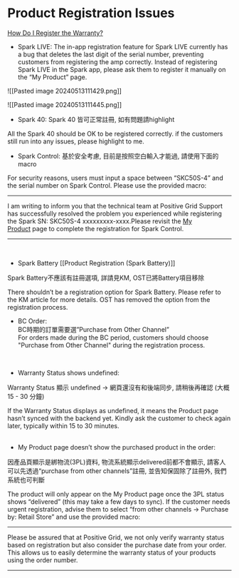 # Product Registration Issues



[How Do I Register the Warranty?](https://help.positivegrid.com/hc/en-us/articles/24992891565581-How-Do-I-Register-the-Warranty)

- Spark LIVE:
The in-app registration feature for Spark LIVE currently has a bug that deletes the last digit of the serial number, preventing customers from registering the amp correctly. Instead of registering Spark LIVE in the Spark app, please ask them to register it manually on the “My Product” page.

![[Pasted image 20240513111429.png]]

![[Pasted image 20240513111445.png]]

- Spark 40:
Spark 40 皆可正常註冊, 如有問題請highlight  

All the Spark 40 should be OK to be registered correctly. if the customers still run into any issues, please highlight to me.
<br>

- Spark Control:
基於安全考慮, 目前是按照空白輸入才能過, 請使用下面的macro 

 For security reasons, users must input a space between “SKC50S-4” and the serial number on Spark Control. Please use the provided macro:  

---
I am writing to inform you that the technical team at Positive Grid Support has successfully resolved the problem you experienced while registering the Spark SN: SKC50S-4 xxxxxxxxx-xxxx.Please revisit the [My Product](https://member.positivegrid.com/my-product/device) page to complete the registration for Spark Control.  

---
<br>

- Spark Battery [[Product Registration (Spark Battery)]]

Spark Battery不應該有註冊選項, 詳請見KM, OST已將Battery項目移除  

There shouldn’t be a registration option for Spark Battery. Please refer to the KM article for more details. OST has removed the option from the registration process.
<br>

- BC Order:  
BC時期的訂單需要選”Purchase from Other Channel”  
For orders made during the BC period, customers should choose "Purchase from Other Channel" during the registration process.  
<br>

- Warranty Status shows undefined:

Warranty Status 顯示 undefined -> 網頁還沒有和後端同步, 請稍後再確認 (大概15 - 30 分鐘)  

If the Warranty Status displays as undefined, it means the Product page hasn’t synced with the backend yet. Kindly ask the customer to check again later, typically within 15 to 30 minutes.
<br>
<br>
- My Product page doesn’t show the purchased product in the order:
 
因產品頁顯示是綁物流(3PL)資料, 物流系統顯示delivered前都不會顯示, 請客人可以先透過“purchase from other channels”註冊, 並告知保固除了註冊外, 我們系統也可判斷
 
 The product will only appear on the My Product page once the 3PL status shows “delivered” (this may take a few days to sync). If the customer needs urgent registration, advise them to select “from other channels -> Purchase by: Retail Store” and use the provided macro:  
 
---
 Please be assured that at Positive Grid, we not only verify warranty status based on registration but also consider the purchase date from your order. This allows us to easily determine the warranty status of your products using the order number.  

---
